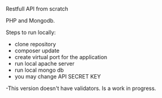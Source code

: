 Restfull API from scratch

PHP and Mongodb. 

Steps to run locally:

   * clone repository
   * composer update
   * create virtual port for the application
   * run local apache server
   * run local mongo db
   * you may change API SECRET KEY 

-This version doesn't have validators. Is a work in progress.
